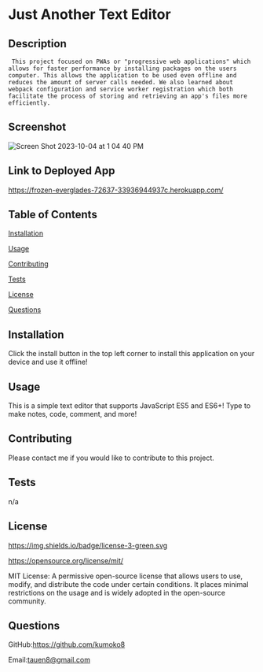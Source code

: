 # Just Another Text Editor

 
  ## Description

 
     This project focused on PWAs or "progressive web applications" which allows for faster performance by installing packages on the users computer. This allows the application to be used even offline and reduces the amount of server calls needed. We also learned about webpack configuration and service worker registration which both facilitate the process of storing and retrieving an app's files more efficiently.

## Screenshot
![Screen Shot 2023-10-04 at 1 04 40 PM](https://github.com/Kumoko8/Just-Another-Text-Editor-PWA/assets/131223690/60f8b090-6640-43d1-8bb2-1a901b75ee52)


## Link to Deployed App
https://frozen-everglades-72637-33936944937c.herokuapp.com/

   ## Table of Contents

 
   [Installation](#installation) 

 
   [Usage](#usage)

 
   [Contributing](#contributing)

 
   [Tests](#tests)

 
   [License](#license) 

 
   [Questions](#questions)


  ## Installation <a name="installation"></a> 

 <p>  Click the install button in the top left corner to install this application on your device and use it offline! </p>


  ## Usage <a name="usage"></a>

 <p> This is a simple text editor that supports JavaScript ES5 and ES6+! Type to make notes, code, comment, and more! </p>


  ## Contributing <a name="contributing"></a>

 Please contact me if you would like to contribute to this project.


  ## Tests <a name="tests"></a>

 n/a


  ## License <a name="license"></a>

  
   https://img.shields.io/badge/license-3-green.svg

 
   https://opensource.org/license/mit/

 
   MIT License: A permissive open-source license that allows users to use, modify, and distribute the code under certain conditions. It places minimal restrictions on the usage and is widely adopted in the open-source community. 
  ## Questions <a name="questions"></a>
   

GitHub:https://github.com/kumoko8
   

 Email:tauen8@gmail.com
